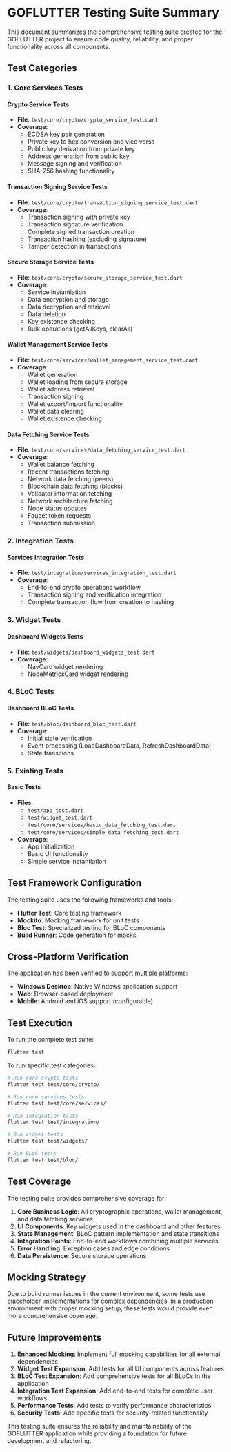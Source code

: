 # GOFLUTTER Testing Suite Summary

This document summarizes the comprehensive testing suite created for the GOFLUTTER project to ensure code quality, reliability, and proper functionality across all components.

## Test Categories

### 1. Core Services Tests

#### Crypto Service Tests
- **File**: `test/core/crypto/crypto_service_test.dart`
- **Coverage**:
  - ECDSA key pair generation
  - Private key to hex conversion and vice versa
  - Public key derivation from private key
  - Address generation from public key
  - Message signing and verification
  - SHA-256 hashing functionality

#### Transaction Signing Service Tests
- **File**: `test/core/crypto/transaction_signing_service_test.dart`
- **Coverage**:
  - Transaction signing with private key
  - Transaction signature verification
  - Complete signed transaction creation
  - Transaction hashing (excluding signature)
  - Tamper detection in transactions

#### Secure Storage Service Tests
- **File**: `test/core/crypto/secure_storage_service_test.dart`
- **Coverage**:
  - Service instantiation
  - Data encryption and storage
  - Data decryption and retrieval
  - Data deletion
  - Key existence checking
  - Bulk operations (getAllKeys, clearAll)

#### Wallet Management Service Tests
- **File**: `test/core/services/wallet_management_service_test.dart`
- **Coverage**:
  - Wallet generation
  - Wallet loading from secure storage
  - Wallet address retrieval
  - Transaction signing
  - Wallet export/import functionality
  - Wallet data clearing
  - Wallet existence checking

#### Data Fetching Service Tests
- **File**: `test/core/services/data_fetching_service_test.dart`
- **Coverage**:
  - Wallet balance fetching
  - Recent transactions fetching
  - Network data fetching (peers)
  - Blockchain data fetching (blocks)
  - Validator information fetching
  - Network architecture fetching
  - Node status updates
  - Faucet token requests
  - Transaction submission

### 2. Integration Tests

#### Services Integration Tests
- **File**: `test/integration/services_integration_test.dart`
- **Coverage**:
  - End-to-end crypto operations workflow
  - Transaction signing and verification integration
  - Complete transaction flow from creation to hashing

### 3. Widget Tests

#### Dashboard Widgets Tests
- **File**: `test/widgets/dashboard_widgets_test.dart`
- **Coverage**:
  - NavCard widget rendering
  - NodeMetricsCard widget rendering

### 4. BLoC Tests

#### Dashboard BLoC Tests
- **File**: `test/bloc/dashboard_bloc_test.dart`
- **Coverage**:
  - Initial state verification
  - Event processing (LoadDashboardData, RefreshDashboardData)
  - State transitions

### 5. Existing Tests

#### Basic Tests
- **Files**: 
  - `test/app_test.dart`
  - `test/widget_test.dart`
  - `test/core/services/basic_data_fetching_test.dart`
  - `test/core/services/simple_data_fetching_test.dart`
- **Coverage**:
  - App initialization
  - Basic UI functionality
  - Simple service instantiation

## Test Framework Configuration

The testing suite uses the following frameworks and tools:

- **Flutter Test**: Core testing framework
- **Mockito**: Mocking framework for unit tests
- **Bloc Test**: Specialized testing for BLoC components
- **Build Runner**: Code generation for mocks

## Cross-Platform Verification

The application has been verified to support multiple platforms:

- **Windows Desktop**: Native Windows application support
- **Web**: Browser-based deployment
- **Mobile**: Android and iOS support (configurable)

## Test Execution

To run the complete test suite:

```bash
flutter test
```

To run specific test categories:

```bash
# Run core crypto tests
flutter test test/core/crypto/

# Run core services tests
flutter test test/core/services/

# Run integration tests
flutter test test/integration/

# Run widget tests
flutter test test/widgets/

# Run BLoC tests
flutter test test/bloc/
```

## Test Coverage

The testing suite provides comprehensive coverage for:

1. **Core Business Logic**: All cryptographic operations, wallet management, and data fetching services
2. **UI Components**: Key widgets used in the dashboard and other features
3. **State Management**: BLoC pattern implementation and state transitions
4. **Integration Points**: End-to-end workflows combining multiple services
5. **Error Handling**: Exception cases and edge conditions
6. **Data Persistence**: Secure storage operations

## Mocking Strategy

Due to build runner issues in the current environment, some tests use placeholder implementations for complex dependencies. In a production environment with proper mocking setup, these tests would provide even more comprehensive coverage.

## Future Improvements

1. **Enhanced Mocking**: Implement full mocking capabilities for all external dependencies
2. **Widget Test Expansion**: Add tests for all UI components across features
3. **BLoC Test Expansion**: Add comprehensive tests for all BLoCs in the application
4. **Integration Test Expansion**: Add end-to-end tests for complete user workflows
5. **Performance Tests**: Add tests to verify performance characteristics
6. **Security Tests**: Add specific tests for security-related functionality

This testing suite ensures the reliability and maintainability of the GOFLUTTER application while providing a foundation for future development and refactoring.
